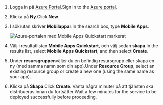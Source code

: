 1. <span data-ttu-id="2fece-101">Logga in på [Azure Portal].</span><span class="sxs-lookup"><span data-stu-id="2fece-101">Sign in to the [Azure portal].</span></span>

2. <span data-ttu-id="2fece-102">Klicka på **Ny**.</span><span class="sxs-lookup"><span data-stu-id="2fece-102">Click **New**.</span></span>

3. <span data-ttu-id="2fece-103">I sökrutan skriver **Mobilappar**.</span><span class="sxs-lookup"><span data-stu-id="2fece-103">In the search box, type **Mobile Apps**.</span></span>

    ![Azure-portalen med Mobile Apps Quickstart markerat][quickstart]

4. <span data-ttu-id="2fece-105">Välj i resultatlistan **Mobile Apps Quickstart**, och välj sedan **skapa**.</span><span class="sxs-lookup"><span data-stu-id="2fece-105">In the results list, select **Mobile Apps Quickstart**, and then select **Create**.</span></span>
 
5. <span data-ttu-id="2fece-106">Under **resursgruppen**väljer du en befintlig resursgrupp eller skapa en ny (med samma namn som din app).</span><span class="sxs-lookup"><span data-stu-id="2fece-106">Under **Resource Group**, select an existing resource group or create a new one (using the same name as your app).</span></span>

6. <span data-ttu-id="2fece-107">Klicka på **Skapa**.</span><span class="sxs-lookup"><span data-stu-id="2fece-107">Click **Create**.</span></span> <span data-ttu-id="2fece-108">Vänta några minuter på att tjänsten ska distribueras innan du fortsätter.</span><span class="sxs-lookup"><span data-stu-id="2fece-108">Wait a few minutes for the service to be deployed successfully before proceeding.</span></span>

<!-- Images. -->
[quickstart]: ./media/app-service-mobile-dotnet-backend-create-new-service/search-mobile-apps-quickstart.png

<!-- URLs. -->
[Azure Portal]: https://portal.azure.com/
